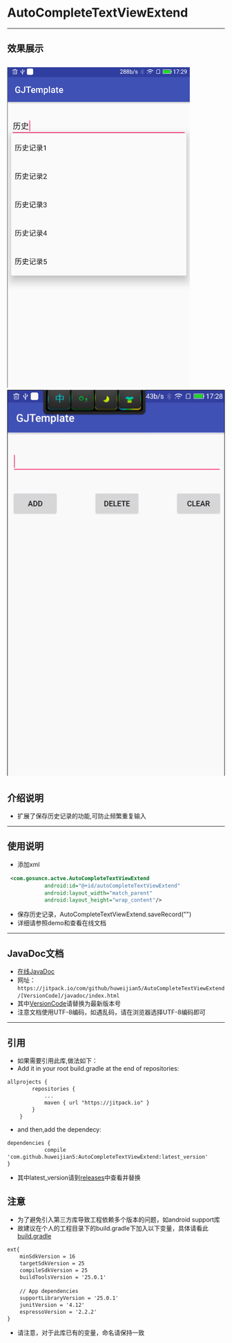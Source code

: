 # AutoCompleteTextViewExtend

---
## 效果展示
![image](screenshots/13.png)
![image](screenshots/13.gif)
---
## 介绍说明
* 扩展了保存历史记录的功能,可防止频繁重复输入
---
## 使用说明
* 添加xml
```xml
 <com.gosuncn.actve.AutoCompleteTextViewExtend
            android:id="@+id/autoCompleteTextViewExtend"
            android:layout_width="match_parent"
            android:layout_height="wrap_content"/>
```
* 保存历史记录，AutoCompleteTextViewExtend.saveRecord("")
* 详细请参照demo和查看在线文档

---
## JavaDoc文档

* [在线JavaDoc](https://jitpack.io/com/github/huweijian5/AutoCompleteTextViewExtend/1.0.0/javadoc/index.html)
* 网址：`https://jitpack.io/com/github/huweijian5/AutoCompleteTextViewExtend/[VersionCode]/javadoc/index.html`
* 其中[VersionCode](https://github.com/huweijian5/AutoCompleteTextViewExtend/releases)请替换为最新版本号
* 注意文档使用UTF-8编码，如遇乱码，请在浏览器选择UTF-8编码即可

---
## 引用

* 如果需要引用此库,做法如下：
* Add it in your root build.gradle at the end of repositories:
```
allprojects {
		repositories {
			...
			maven { url "https://jitpack.io" }
		}
	}
```	
* and then,add the dependecy:
```
dependencies {
	        compile 'com.github.huweijian5:AutoCompleteTextViewExtend:latest_version'
}
```
* 其中latest_version请到[releases](https://github.com/huweijian5/AutoCompleteTextViewExtend/releases)中查看并替换

## 注意
* 为了避免引入第三方库导致工程依赖多个版本的问题，如android support库
* 故建议在个人的工程目录下的build.gradle下加入以下变量，具体请看此[build.gradle](https://github.com/huweijian5/项目名称/blob/master/build.gradle)
```
ext{
    minSdkVersion = 16
    targetSdkVersion = 25
    compileSdkVersion = 25
    buildToolsVersion = '25.0.1'

    // App dependencies
    supportLibraryVersion = '25.0.1'
    junitVersion = '4.12'
    espressoVersion = '2.2.2'
}
```	
* 请注意，对于此库已有的变量，命名请保持一致


